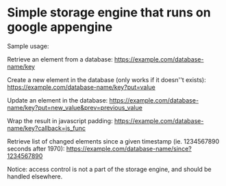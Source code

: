 # Simple storage engine that runs on google appengine

Sample usage:
    
Retrieve an element from a database:
    https://example.com/database-name/key

Create a new element in the database (only works if it doesn''t exists):
    https://example.com/database-name/key?put=value

Update an element in the database:
    https://example.com/database-name/key?put=new_value&prev=previous_value

Wrap the result in javascript padding:
    https://example.com/database-name/key?callback=js_func

Retrieve list of changed elements since a given timestamp (ie. 1234567890 seconds after 1970):
    https://example.com/database-name/since?1234567890

Notice: access control is not a part of the storage engine, and should be handled elsewhere.
